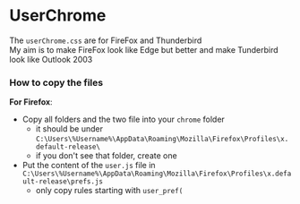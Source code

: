 # UserChrome
The `userChrome.css` are for FireFox and Thunderbird </br>
My aim is to make FireFox look like Edge but better and make Tunderbird look like Outlook 2003

### How to copy the files
**For Firefox**: 
 - Copy all folders and the two file into your `chrome` folder
     - it should be under `C:\Users\%Username%\AppData\Roaming\Mozilla\Firefox\Profiles\x.default-release\` 
     - if you don't see that folder, create one
 - Put the content of the `user.js` file in `C:\Users\%Username%\AppData\Roaming\Mozilla\Firefox\Profiles\x.default-release\prefs.js` 
    - only copy rules starting with `user_pref(`
